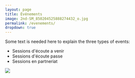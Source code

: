 ```yaml
---
layout: page
title: Événements
image: 2nd-SM_850204525888274432_o.jpg
permalink: /evenements/
dropdown: true
---
```


Some text is needed here to explain the three types of events: 

- Sessions d'écoute a venir
- Sessions d'écoute passe
- Sessions en partneriat


![]({{site.baseurl}}/img/2nd-SM-65241038_856968518006059_6133726693308760064_o.jpg)

